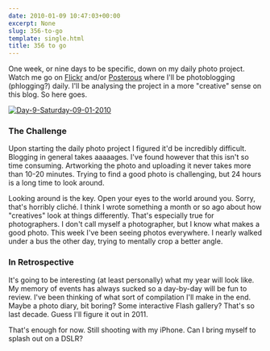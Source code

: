 ```yaml
---
date: 2010-01-09 10:47:03+00:00
excerpt: None
slug: 356-to-go
template: single.html
title: 356 to go
---
```


One week, or nine days to be specific, down on my daily photo project. Watch me go on [Flickr](http://www.flickr.com/dbushell) and/or [Posterous](http://dbushell.posterous.com) where I'll be photoblogging (phlogging?) daily. I'll be analysing the project in a more "creative" sense on this blog. So here goes.

[![Day-9-Saturday-09-01-2010](http://farm5.static.flickr.com/4020/4258355453_60b74249c9.jpg)](http://www.flickr.com/photos/dbushell/4258355453/)

### The Challenge

Upon starting the daily photo project I figured it'd be incredibly difficult. Blogging in general takes aaaaages. I've found however that this isn't so time consuming. Artworking the photo and uploading it never takes more than 10-20 minutes. Trying to find a good photo is challenging, but 24 hours is a long time to look around.

Looking around is the key. Open your eyes to the world around you. Sorry, that's horribly cliché. I think I wrote something a month or so ago about how "creatives" look at things differently. That's especially true for photographers. I don't call myself a photographer, but I know what makes a good photo. This week I've been seeing photos everywhere. I nearly walked under a bus the other day, trying to mentally crop a better angle.

### In Retrospective

It's going to be interesting (at least personally) what my year will look like. My memory of events has always sucked so a day-by-day will be fun to review. I've been thinking of what sort of compilation I'll make in the end. Maybe a photo diary, bit boring? Some interactive Flash gallery? That's so last decade. Guess I'll figure it out in 2011.

That's enough for now. Still shooting with my iPhone. Can I bring myself to splash out on a DSLR?

